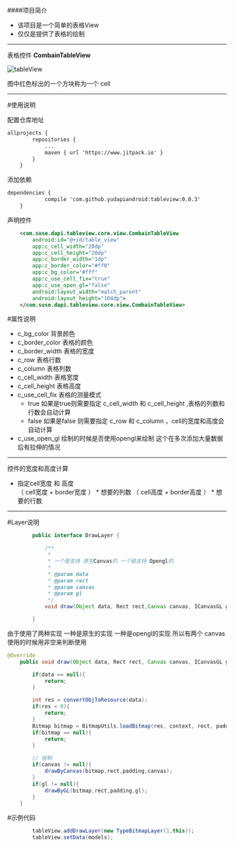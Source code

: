####项目简介
- 该项目是一个简单的表格View
- 仅仅是提供了表格的绘制

---
表格控件 **CombainTableView**

![tableView](https://github.com/yudapiandroid/tableview/blob/master/images/table_view.jpg)

图中红色标出的一个方块称为一个 cell

---

#使用说明

配置仓库地址
```xml
allprojects {
		repositories {
			...
			maven { url 'https://www.jitpack.io' }
		}
	}
```

添加依赖
```xml
dependencies {
	        compile 'com.github.yudapiandroid:tableview:0.0.3'
	}
```

声明控件
```xml
    <com.suse.dapi.tableview.core.view.CombainTableView
        android:id="@+id/table_view"
        app:c_cell_width="20dp"
        app:c_cell_height="20dp"
        app:c_border_width="1dp"
        app:c_border_color="#ff0"
        app:c_bg_color="#fff"
        app:c_use_cell_fix="true"
        app:c_use_open_gl="false"
        android:layout_width="match_parent"
        android:layout_height="104dp">
    </com.suse.dapi.tableview.core.view.CombainTableView>
```

#属性说明
- c_bg_color 背景颜色
- c_border_color 表格的颜色
- c_border_width 表格的宽度
- c_row 表格行数
- c_column 表格列数
- c_cell_width 表格宽度
- c_cell_height 表格高度
- c_use_cell_fix 表格的测量模式
    - true 如果是true则需要指定 c_cell_width 和 c_cell_height ,表格的列数和行数会自动计算
    - false 如果是false 则需要指定 c_row 和 c_column ，cell的宽度和高度会自动计算
- c_use_open_gl 绘制的时候是否使用opengl来绘制 这个在多次添加大量数据后有拉伸的情况


---

控件的宽度和高度计算

- 指定cell宽度 和 高度 <br/>
  （ cell宽度 + border宽度 ） * 想要的列数
  （ cell高度 + border高度 ） * 想要的行数


---

#Layer说明
```java
        public interface DrawLayer {

            /**
             *
             * 一个是支持 原生Canvas的 一个是支持 Opengl的
             *
             * @param data
             * @param rect
             * @param canvas
             * @param gl
             */
            void draw(Object data, Rect rect,Canvas canvas, ICanvasGL gl);

        }
```

由于使用了两种实现 一种是原生的实现 一种是opengl的实现 所以有两个 canvas
使用的时候用非空来判断使用
```java
@Override
    public void draw(Object data, Rect rect, Canvas canvas, ICanvasGL gl) {

        if(data == null){
            return;
        }

        int res = convertObjToResource(data);
        if(res < 0){
            return;
        }
        Bitmap bitmap = BitmapUtils.loadBitmap(res, context, rect, padding);
        if(bitmap == null){
            return;
        }

        // 绘制
        if(canvas != null){
            drawByCanvas(bitmap,rect,padding,canvas);
        }
        if(gl != null){
            drawByGL(bitmap,rect,padding,gl);
        }
    }
```

#示例代码

```java
        tableView.addDrawLayer(new TypeBitmapLayer(1,this));
        tableView.setData(models);
```